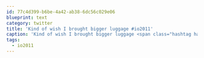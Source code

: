 ```yaml
---
id: 77c4d399-b6be-4a42-ab38-6dc56c029e06
blueprint: text
category: twitter
title: 'Kind of wish I brought bigger luggage #io2011'
caption: 'Kind of wish I brought bigger luggage <span class="hashtag hashtag_local">#<a href="http://tweettemp.darylchymko.ca/?tag=io2011">io2011</a>'
tags:
  - io2011
---
```

